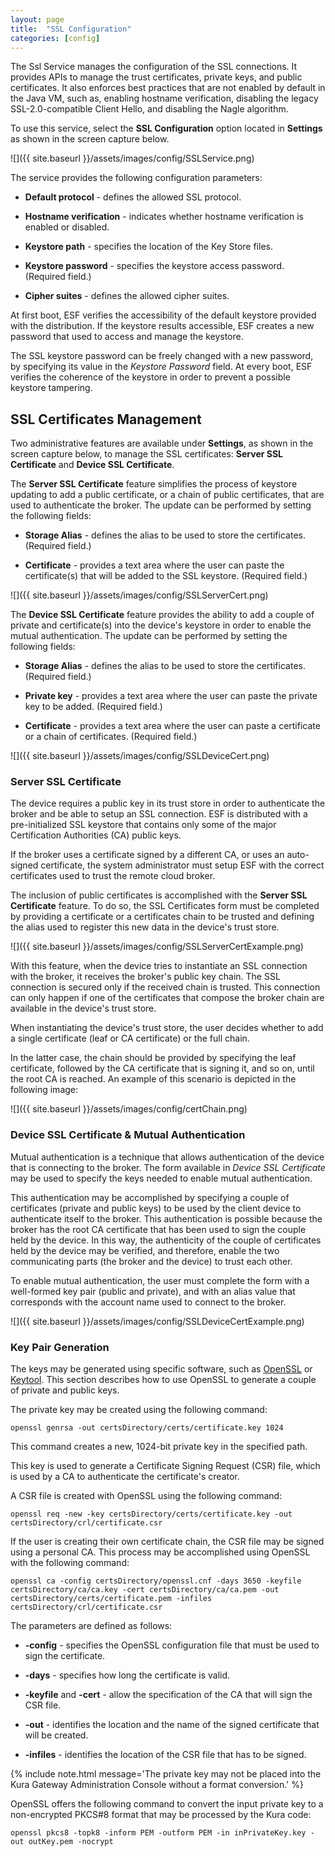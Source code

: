 ```yaml
---
layout: page
title:  "SSL Configuration"
categories: [config]
---
```


The Ssl Service manages the configuration of the SSL connections. It provides APIs to manage the trust certificates, private keys, and public certificates. It also enforces best practices that are not enabled by default in the Java VM, such as, enabling hostname verification, disabling the legacy SSL-2.0-compatible Client Hello, and disabling the Nagle algorithm.

To use this service, select the **SSL Configuration** option located in **Settings** as shown in the screen capture below.

![]({{ site.baseurl }}/assets/images/config/SSLService.png)

The service provides the following configuration parameters:

- **Default protocol** - defines the allowed SSL protocol.

- **Hostname verification** - indicates whether hostname verification is enabled or disabled.

- **Keystore path** - specifies the location of the Key Store files.

- **Keystore password** - specifies the keystore access password. (Required field.)

- **Cipher suites** - defines the allowed cipher suites.

At first boot, ESF verifies the accessibility of the default keystore provided with the distribution. If the keystore results accessible, ESF creates a new password that used to access and manage the keystore.

The SSL keystore password can be freely changed with a new password, by specifying its value in the _Keystore Password_ field. At every boot, ESF verifies the coherence of the keystore in order to prevent a possible keystore tampering.

## SSL Certificates Management

Two administrative features are available under **Settings**, as shown in the screen capture below, to manage the SSL certificates: **Server SSL Certificate** and **Device SSL Certificate**.

The **Server SSL Certificate** feature simplifies the process of keystore updating to add a public certificate, or a chain of public certificates, that are used to authenticate the broker. The update can be performed by setting the following fields:

- **Storage Alias** - defines the alias to be used to store the certificates. (Required field.)

- **Certificate** - provides a text area where the user can paste the certificate(s) that will be added to the SSL keystore. (Required field.)

![]({{ site.baseurl }}/assets/images/config/SSLServerCert.png)

The **Device SSL Certificate** feature provides the ability to add a couple of private and certificate(s) into the device's keystore in order to enable the mutual authentication. The update can be performed by setting the following fields:

- **Storage Alias** - defines the alias to be used to store the certificates. (Required field.)

- **Private key** - provides a text area where the user can paste the private key to be added. (Required field.)

- **Certificate** - provides a text area where the user can paste a certificate or a chain of certificates. (Required field.)

![]({{ site.baseurl }}/assets/images/config/SSLDeviceCert.png)

### Server SSL Certificate

The device requires a public key in its trust store in order to authenticate the broker and be able to setup an SSL connection. ESF is distributed with a pre-initialized SSL keystore that contains only some of the major Certification Authorities (CA) public keys.

If the broker uses a certificate signed by a different CA, or uses an auto-signed certificate, the system administrator must setup ESF with the correct certificates used to trust the remote cloud broker.

The inclusion of public certificates is accomplished with the **Server SSL Certificate** feature. To do so, the SSL Certificates form must be completed by providing a certificate or a certificates chain to be trusted and defining the alias used to register this new data in the device's trust store.

![]({{ site.baseurl }}/assets/images/config/SSLServerCertExample.png)

With this feature, when the device tries to instantiate an SSL connection with the broker, it receives the broker's public key chain. The SSL connection is secured only if the received chain is trusted. This connection can only happen if one of the certificates that compose the broker chain are available in the device's trust store.

When instantiating the device's trust store, the user decides whether to add a single certificate (leaf or CA certificate) or the full chain.

In the latter case, the chain should be provided by specifying the leaf certificate, followed by the CA certificate that is signing it, and so on, until the root CA is reached. An example of this scenario is depicted in the following image:

![]({{ site.baseurl }}/assets/images/config/certChain.png)

### Device SSL Certificate & Mutual Authentication

Mutual authentication is a technique that allows authentication of the device that is connecting to the broker. The form available in _Device SSL Certificate_ may be used to specify the keys needed to enable mutual authentication.

This authentication may be accomplished by specifying a couple of certificates (private and public keys) to be used by the client device to authenticate itself to the broker. This authentication is possible because the broker has the root CA certificate that has been used to sign the couple held by the device. In this way, the authenticity of the couple of certificates held by the device may be verified, and therefore, enable the two communicating parts (the broker and the device) to trust each other.

To enable mutual authentication, the user must complete the form with a well-formed key pair (public and private), and with an alias value that corresponds with the account name used to connect to the broker.

![]({{ site.baseurl }}/assets/images/config/SSLDeviceCertExample.png)

### Key Pair Generation

The keys may be generated using specific software, such as <a href="https://www.openssl.org" target="_blank">OpenSSL</a> or <a href="http://docs.oracle.com/javase/6/docs/technotes/tools/solaris/keytool.html" target="_blank">Keytool</a>. This section describes how to use OpenSSL to generate a couple of private and public keys.

The private key may be created using the following command:

```
openssl genrsa -out certsDirectory/certs/certificate.key 1024
```

This command creates a new, 1024-bit private key in the specified path.

This key is used to generate a Certificate Signing Request (CSR) file, which is used by a CA to authenticate the certificate's creator.

A CSR file is created with OpenSSL using the following command:

```
openssl req -new -key certsDirectory/certs/certificate.key -out certsDirectory/crl/certificate.csr
```

If the user is creating their own certificate chain, the CSR file may be signed using a personal CA. This process may be accomplished using OpenSSL with the following command:

```
openssl ca -config certsDirectory/openssl.cnf -days 3650 -keyfile certsDirectory/ca/ca.key -cert certsDirectory/ca/ca.pem -out certsDirectory/certs/certificate.pem -infiles certsDirectory/crl/certificate.csr
```

The parameters are defined as follows:

-  **-config** - specifies the OpenSSL configuration file that must be used to sign the certificate.

- **-days** - specifies how long the certificate is valid.

- **-keyfile** and **-cert** - allow the specification of the CA that will sign the CSR file.

- **-out** - identifies the location and the name of the signed certificate that will be created.

- **-infiles** - identifies the location of the CSR file that has to be signed.

{% include note.html message='The private key may not be placed into the Kura Gateway Administration Console without a format conversion.' %}

OpenSSL offers the following command to convert the input private key to a non-encrypted PKCS#8 format that may be processed by the Kura code:

```
openssl pkcs8 -topk8 -inform PEM -outform PEM -in inPrivateKey.key -out outKey.pem -nocrypt
```
